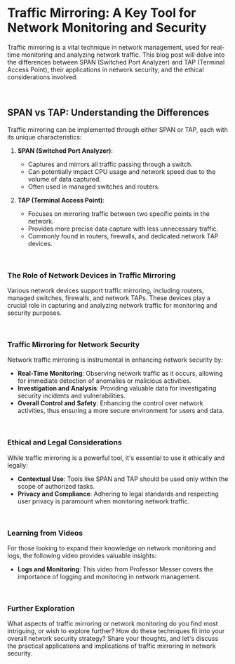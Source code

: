 # Traffic Mirroring: A Key Tool for Network Monitoring and Security

Traffic mirroring is a vital technique in network management, used for real-time monitoring and analyzing network traffic. This blog post will delve into the differences between SPAN (Switched Port Analyzer) and TAP (Terminal Access Point), their applications in network security, and the ethical considerations involved.

<br>

## SPAN vs TAP: Understanding the Differences

Traffic mirroring can be implemented through either SPAN or TAP, each with its unique characteristics:

1. **SPAN (Switched Port Analyzer)**:
   - Captures and mirrors all traffic passing through a switch.
   - Can potentially impact CPU usage and network speed due to the volume of data captured.
   - Often used in managed switches and routers.

2. **TAP (Terminal Access Point)**:
   - Focuses on mirroring traffic between two specific points in the network.
   - Provides more precise data capture with less unnecessary traffic.
   - Commonly found in routers, firewalls, and dedicated network TAP devices.

<br>

### The Role of Network Devices in Traffic Mirroring

Various network devices support traffic mirroring, including routers, managed switches, firewalls, and network TAPs. These devices play a crucial role in capturing and analyzing network traffic for monitoring and security purposes.

<br>

### Traffic Mirroring for Network Security

Network traffic mirroring is instrumental in enhancing network security by:

- **Real-Time Monitoring**: Observing network traffic as it occurs, allowing for immediate detection of anomalies or malicious activities.
- **Investigation and Analysis**: Providing valuable data for investigating security incidents and vulnerabilities.
- **Overall Control and Safety**: Enhancing the control over network activities, thus ensuring a more secure environment for users and data.

<br>

### Ethical and Legal Considerations

While traffic mirroring is a powerful tool, it's essential to use it ethically and legally:

- **Contextual Use**: Tools like SPAN and TAP should be used only within the scope of authorized tasks.
- **Privacy and Compliance**: Adhering to legal standards and respecting user privacy is paramount when monitoring network traffic.

<br>

### Learning from Videos

For those looking to expand their knowledge on network monitoring and logs, the following video provides valuable insights:

- **Logs and Monitoring**: This video from Professor Messer covers the importance of logging and monitoring in network management.

<br>

### Further Exploration

What aspects of traffic mirroring or network monitoring do you find most intriguing, or wish to explore further? How do these techniques fit into your overall network security strategy? Share your thoughts, and let's discuss the practical applications and implications of traffic mirroring in network security.
